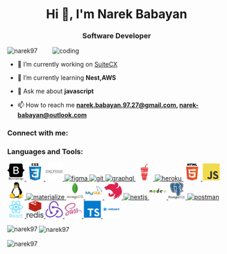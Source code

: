 <h1 align="center">Hi 👋, I'm Narek Babayan</h1>
<h3 align="center">Software Developer</h3>

<img align="right" alt="coding" width="400" src="https://camo.githubusercontent.com/5ddf73ad3a205111cf8c686f687fc216c2946a75005718c8da5b837ad9de78c9/68747470733a2f2f7468756d62732e6766796361742e636f6d2f4576696c4e657874446576696c666973682d736d616c6c2e676966">

<p align="left"> <img src="https://komarev.com/ghpvc/?username=narek97&label=Profile%20views&color=0e75b6&style=flat" alt="narek97" /> </p>

- 🔭 I’m currently working on [SuiteCX](suitecx.questionpro.com)

- 🌱 I’m currently learning **Nest,AWS**

- 💬 Ask me about **javascript**

- 📫 How to reach me **narek.babayan.97.27@gmail.com, narek-babayan@outlook.com**

<h3 align="left">Connect with me:</h3>
<p align="left">
</p>

<h3 align="left">Languages and Tools:</h3>
<p align="left"><a href="https://getbootstrap.com" target="_blank" rel="noreferrer"> <img
        src="https://raw.githubusercontent.com/devicons/devicon/master/icons/bootstrap/bootstrap-plain-wordmark.svg"
        alt="bootstrap" width="40" height="40"/> </a> <a href="https://www.w3schools.com/css/" target="_blank"
                                                         rel="noreferrer"> <img
        src="https://raw.githubusercontent.com/devicons/devicon/master/icons/css3/css3-original-wordmark.svg" alt="css3"
        width="40" height="40"/> </a> <a href="https://expressjs.com" target="_blank" rel="noreferrer"> <img
        src="https://raw.githubusercontent.com/devicons/devicon/master/icons/express/express-original-wordmark.svg"
        alt="express" width="40" height="40"/> </a> <a href="https://www.figma.com/" target="_blank" rel="noreferrer">
    <img src="https://www.vectorlogo.zone/logos/figma/figma-icon.svg" alt="figma" width="40" height="40"/> </a> <a
        href="https://git-scm.com/" target="_blank" rel="noreferrer"> <img
        src="https://www.vectorlogo.zone/logos/git-scm/git-scm-icon.svg" alt="git" width="40" height="40"/> </a> <a
        href="https://graphql.org" target="_blank" rel="noreferrer"> <img
        src="https://www.vectorlogo.zone/logos/graphql/graphql-icon.svg" alt="graphql" width="40" height="40"/> </a> <a
        href="https://gulpjs.com" target="_blank" rel="noreferrer"> <img
        src="https://raw.githubusercontent.com/devicons/devicon/master/icons/gulp/gulp-plain.svg" alt="gulp" width="40"
        height="40"/> </a> <a href="https://heroku.com" target="_blank" rel="noreferrer"> <img
        src="https://www.vectorlogo.zone/logos/heroku/heroku-icon.svg" alt="heroku" width="40" height="40"/> </a> <a
        href="https://www.w3.org/html/" target="_blank" rel="noreferrer"> <img
        src="https://raw.githubusercontent.com/devicons/devicon/master/icons/html5/html5-original-wordmark.svg"
        alt="html5" width="40" height="40"/> </a> <a href="https://developer.mozilla.org/en-US/docs/Web/JavaScript"
                                                     target="_blank" rel="noreferrer"> <img
        src="https://raw.githubusercontent.com/devicons/devicon/master/icons/javascript/javascript-original.svg"
        alt="javascript" width="40" height="40"/> </a> <a href="https://www.linux.org/" target="_blank"
                                                          rel="noreferrer"> <img
        src="https://raw.githubusercontent.com/devicons/devicon/master/icons/linux/linux-original.svg" alt="linux"
        width="40" height="40"/> </a> <a href="https://materializecss.com/" target="_blank" rel="noreferrer"> <img
        src="https://raw.githubusercontent.com/prplx/svg-logos/5585531d45d294869c4eaab4d7cf2e9c167710a9/svg/materialize.svg"
        alt="materialize" width="40" height="40"/> </a> <a href="https://www.mongodb.com/" target="_blank"
                                                           rel="noreferrer"> <img
        src="https://raw.githubusercontent.com/devicons/devicon/master/icons/mongodb/mongodb-original-wordmark.svg"
        alt="mongodb" width="40" height="40"/> </a> <a href="https://www.mysql.com/" target="_blank" rel="noreferrer">
    <img src="https://raw.githubusercontent.com/devicons/devicon/master/icons/mysql/mysql-original-wordmark.svg"
         alt="mysql" width="40" height="40"/> </a> <a href="https://nestjs.com/" target="_blank" rel="noreferrer"> <img
        src="https://raw.githubusercontent.com/devicons/devicon/master/icons/nestjs/nestjs-plain.svg" alt="nestjs"
        width="40" height="40"/> </a> <a href="https://nextjs.org/" target="_blank" rel="noreferrer"> <img
        src="https://cdn.worldvectorlogo.com/logos/nextjs-2.svg" alt="nextjs" width="40" height="40"/> </a> <a
        href="https://nodejs.org" target="_blank" rel="noreferrer"> <img
        src="https://raw.githubusercontent.com/devicons/devicon/master/icons/nodejs/nodejs-original-wordmark.svg"
        alt="nodejs" width="40" height="40"/> </a> <a href="https://www.postgresql.org" target="_blank"
                                                      rel="noreferrer"> <img
        src="https://raw.githubusercontent.com/devicons/devicon/master/icons/postgresql/postgresql-original-wordmark.svg"
        alt="postgresql" width="40" height="40"/> </a> <a href="https://postman.com" target="_blank" rel="noreferrer">
    <img src="https://www.vectorlogo.zone/logos/getpostman/getpostman-icon.svg" alt="postman" width="40" height="40"/>
</a> <a href="https://reactjs.org/" target="_blank" rel="noreferrer"> <img
        src="https://raw.githubusercontent.com/devicons/devicon/master/icons/react/react-original-wordmark.svg"
        alt="react" width="40" height="40"/> </a> <a href="https://redis.io" target="_blank" rel="noreferrer"> <img
        src="https://raw.githubusercontent.com/devicons/devicon/master/icons/redis/redis-original-wordmark.svg"
        alt="redis" width="40" height="40"/> </a> <a href="https://redux.js.org" target="_blank" rel="noreferrer"> <img
        src="https://raw.githubusercontent.com/devicons/devicon/master/icons/redux/redux-original.svg" alt="redux"
        width="40" height="40"/> </a> <a href="https://sass-lang.com" target="_blank" rel="noreferrer"> <img
        src="https://raw.githubusercontent.com/devicons/devicon/master/icons/sass/sass-original.svg" alt="sass"
        width="40" height="40"/> </a> <a href="https://www.typescriptlang.org/" target="_blank" rel="noreferrer"> <img
        src="https://raw.githubusercontent.com/devicons/devicon/master/icons/typescript/typescript-original.svg"
        alt="typescript" width="40" height="40"/> </a> <a href="https://webpack.js.org" target="_blank"
                                                          rel="noreferrer"> <img
        src="https://raw.githubusercontent.com/devicons/devicon/d00d0969292a6569d45b06d3f350f463a0107b0d/icons/webpack/webpack-original-wordmark.svg"
        alt="webpack" width="40" height="40"/> </a></p>

<p><img align="left"
        src="https://github-readme-stats.vercel.app/api/top-langs?username=narek97&show_icons=true&locale=en&layout=compact"
        alt="narek97"/></p>

<p>&nbsp;<img align="center" src="https://github-readme-stats.vercel.app/api?username=narek97&show_icons=true&locale=en"
              alt="narek97"/></p>

<p><img align="center" src="https://github-readme-streak-stats.herokuapp.com/?user=narek97&" alt="narek97"/></p>
